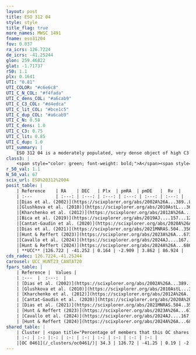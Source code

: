 ```yaml
---
layout: post
title: ESO 312 04
style: style
title_flag: true
more_names: MWSC 1491
fname: eso31204
fov: 0.037
ra_icrs: 126.7224
de_icrs: -41.25244
glon: 259.46822
glat: -1.71737
r50: 1.1
plx: 0.1641
UTI: "0.81"
UTI_COLOR: "#c6e6c8"
UTI_C_N_COL: "#f4fada"
UTI_C_dens_COL: "#a6cab9"
UTI_C_C3_COL: "#d4edca"
UTI_C_lit_COL: "#bce1c5"
UTI_C_dup_COL: "#a6cab9"
UTI_C_N: 0.58
UTI_C_dens: 1.0
UTI_C_C3: 0.75
UTI_C_lit: 0.85
UTI_C_dup: 1.0
UTI_summary: |
    ESO 312 04 is a moderately populated, very dense object of high C3 quality. It is well-studied in the literature. This object shares a moderate percentage of members with a later reported entry.
class3: |
    <span style="color: green; font-weight: bold;">A</span><span style="color: #FFC300; font-weight: bold;">B</span>
r_50_val: 1.1
N_50_val: 67
scix_url: ESO%20312%2004
posit_table: |
    | Reference    | RA    | DEC   | Plx  | pmRA  | pmDE   |  Rv  |
    | :---         | :---: | :---: | :---: | :---: | :---: | :---: |
    |[Dias et al. (2002)](https://scixplorer.org/abs/2002A%26A...389..871D) | 126.713 | -41.244 | -- | -6.31 | 7.61 | -- |
    |[Glushkova et al. (2010)](https://scixplorer.org/abs/2010AstL...36...75G) | 126.713 | -41.244 | -- | -- | -- | -- |
    |[Kharchenko et al. (2012)](https://scixplorer.org/abs/2012A%26A...543A.156K) | 126.693 | -41.238 | -- | -6.31 | 7.61 | -- |
    |[Bica et al. (2019)](https://scixplorer.org/abs/2019AJ....157...12B) | 126.73 | -41.247 | -- | -- | -- | -- |
    |[Cantat-Gaudin et al. (2020)](https://scixplorer.org/abs/2020A%26A...640A...1C) | 126.722 | -41.251 | 0.15 | -2.915 | 3.917 | -- |
    |[Dias et al. (2021)](https://scixplorer.org/abs/2021MNRAS.504..356D) | 126.722 | -41.247 | 0.136 | -2.911 | 3.907 | -- |
    |[Hunt & Reffert (2023)](https://scixplorer.org/abs/2023A%26A...673A.114H) | 126.721 | -41.251 | 0.169 | -2.927 | 3.825 | -- |
    |[Cavallo et al. (2024)](https://scixplorer.org/abs/2024AJ....167...12C) | 126.753 | -41.256 | 0.171 | -- | -- | -- |
    |[Hunt & Reffert (2024)](https://scixplorer.org/abs/2024A%26A...686A..42H) | 126.721 | -41.251 | 0.169 | -2.927 | 3.825 | -- |
    | **UCC** |126.722 | -41.252 | 0.164 | -2.909 | 3.862 | 86.924 | 
cds_radec: 126.7224,-41.25244
carousel: UCC_HUNT23_CANTAT20
fpars_table: |
    | Reference |  Values |
    | :---  |  :---:  |
    | [Dias et al. (2002)](https://scixplorer.org/abs/2002A%26A...389..871D) | `E(B-V)=0.49, Dist=2410.0, Age=8.75` |
    | [Glushkova et al. (2010)](https://scixplorer.org/abs/2010AstL...36...75G) | `E(B-V)=0.49, Dm=11.91, Age=8.75` |
    | [Kharchenko et al. (2012)](https://scixplorer.org/abs/2012A%26A...543A.156K) | `e_bv=1.041, distance=1963, log_age=8.3` |
    | [Cantat-Gaudin et al. (2020)](https://scixplorer.org/abs/2020A%26A...640A...1C) | `AVNN=2.06, DMNN=13.84, AgeNN=7.65` |
    | [Dias et al. (2021)](https://scixplorer.org/abs/2021MNRAS.504..356D) | `Av=2.268, Dist=5017, logage=8.018, [Fe/H]=-0.123` |
    | [Hunt & Reffert (2023)](https://scixplorer.org/abs/2023A%26A...673A.114H) | `AV50=2.355, diffAV50=1.982, MOD50=13.437, logAge50=7.954` |
    | [Cavallo et al. (2024)](https://scixplorer.org/abs/2024AJ....167...12C) | `AV50=2.37, dMod50=13.44, logAge50=8.02, [Fe/H]50=0.48` |
    | [Hunt & Reffert (2024)](https://scixplorer.org/abs/2024A%26A...686A..42H) | `MassJ=711.467` |
shared_table: |
    | Cluster | <span title="Percentage of members that this OC shares with the ones listed">%</span>   | RA   | DEC   | Plx   | pmRA  | pmDE  | Rv | UTI |
    | :-: | :-: |:-: | :-: | :-: | :-: | :-: | :-: | :-: |
    |[OC 0461](/_clusters/oc0461/)| 34.3 | 126.72 | -41.25 | 0.19 | -2.91 | 3.85 | -- |0.03 |
---
```

